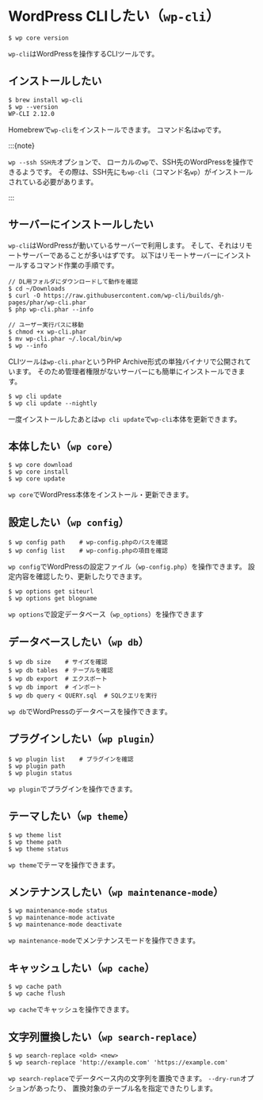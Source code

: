# WordPress CLIしたい（`wp-cli`）

```console
$ wp core version
```

`wp-cli`はWordPressを操作するCLIツールです。

## インストールしたい

```console
$ brew install wp-cli
$ wp --version
WP-CLI 2.12.0
```

Homebrewで`wp-cli`をインストールできます。
コマンド名は`wp`です。

:::{note}

`wp --ssh SSH先`オプションで、
ローカルの`wp`で、SSH先のWordPressを操作できるようです。
その際は、SSH先にも`wp-cli`（コマンド名`wp`）がインストールされている必要があります。

:::

## サーバーにインストールしたい

`wp-cli`はWordPressが動いているサーバーで利用します。
そして、それはリモートサーバーであることが多いはずです。
以下はリモートサーバーにインストールするコマンド作業の手順です。

```console
// DL用フォルダにダウンロードして動作を確認
$ cd ~/Downloads
$ curl -O https://raw.githubusercontent.com/wp-cli/builds/gh-pages/phar/wp-cli.phar
$ php wp-cli.phar --info

// ユーザー実行パスに移動
$ chmod +x wp-cli.phar
$ mv wp-cli.phar ~/.local/bin/wp
$ wp --info
```

CLIツールは`wp-cli.phar`というPHP Archive形式の単独バイナリで公開されています。
そのため管理者権限がないサーバーにも簡単にインストールできます。

```console
$ wp cli update
$ wp cli update --nightly
```

一度インストールしたあとは`wp cli update`で`wp-cli`本体を更新できます。

## 本体したい（`wp core`）

```console
$ wp core download
$ wp core install
$ wp core update
```

`wp core`でWordPress本体をインストール・更新できます。

## 設定したい（`wp config`）

```console
$ wp config path    # wp-config.phpのパスを確認
$ wp config list    # wp-config.phpの項目を確認
```

`wp config`でWordPressの設定ファイル（`wp-config.php`）を操作できます。
設定内容を確認したり、更新したりできます。

```console
$ wp options get siteurl
$ wp options get blogname
```

`wp options`で設定データベース（`wp_options`）を操作できます

## データベースしたい（`wp db`）

```console
$ wp db size    # サイズを確認
$ wp db tables  # テーブルを確認
$ wp db export  # エクスポート
$ wp db import  # インポート
$ wp db query < QUERY.sql  # SQLクエリを実行
```

`wp db`でWordPressのデータベースを操作できます。

## プラグインしたい（`wp plugin`）

```console
$ wp plugin list    # プラグインを確認
$ wp plugin path
$ wp plugin status
```

`wp plugin`でプラグインを操作できます。

## テーマしたい（`wp theme`）

```console
$ wp theme list
$ wp theme path
$ wp theme status
```

`wp theme`でテーマを操作できます。

## メンテナンスしたい（`wp maintenance-mode`）

```console
$ wp maintenance-mode status
$ wp maintenance-mode activate
$ wp maintenance-mode deactivate
```

`wp maintenance-mode`でメンテナンスモードを操作できます。

## キャッシュしたい（`wp cache`）

```console
$ wp cache path
$ wp cache flush
```

`wp cache`でキャッシュを操作できます。

## 文字列置換したい（`wp search-replace`）

```console
$ wp search-replace <old> <new>
$ wp search-replace 'http://example.com' 'https://example.com'
```

`wp search-replace`でデータベース内の文字列を置換できます。
`--dry-run`オプションがあったり、
置換対象のテーブル名を指定できたりします。
